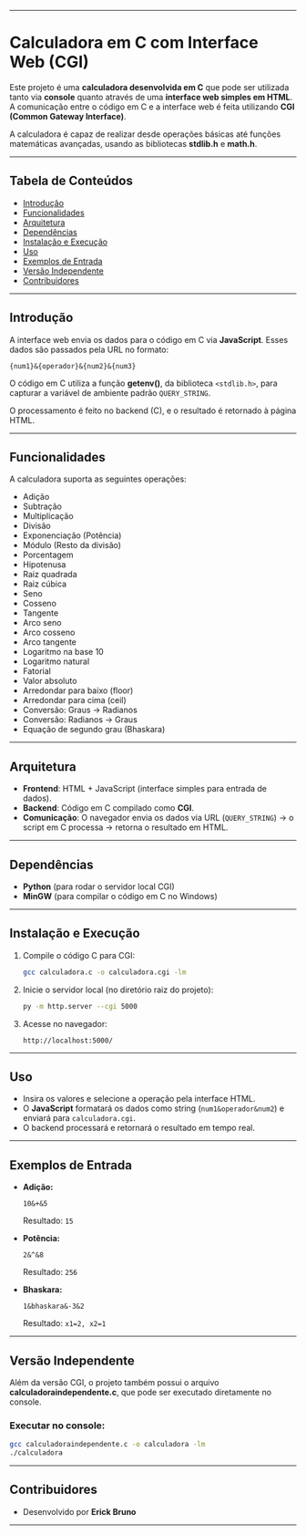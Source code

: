 
---

#  Calculadora em C com Interface Web (CGI)

Este projeto é uma **calculadora desenvolvida em C** que pode ser utilizada tanto via **console** quanto através de uma **interface web simples em HTML**.
A comunicação entre o código em C e a interface web é feita utilizando **CGI (Common Gateway Interface)**.

A calculadora é capaz de realizar desde operações básicas até funções matemáticas avançadas, usando as bibliotecas **stdlib.h** e **math.h**.

---

## Tabela de Conteúdos

* [Introdução](#-introdução)
* [Funcionalidades](#-funcionalidades)
* [Arquitetura](#-arquitetura)
* [Dependências](#-dependências)
* [Instalação e Execução](#-instalação-e-execução)
* [Uso](#-uso)
* [Exemplos de Entrada](#-exemplos-de-entrada)
* [Versão Independente](#-versão-independente)
* [Contribuidores](#-contribuidores)

---

## Introdução

A interface web envia os dados para o código em C via **JavaScript**.
Esses dados são passados pela URL no formato:

```
{num1}&{operador}&{num2}&{num3}
```

O código em C utiliza a função **getenv()**, da biblioteca `<stdlib.h>`, para capturar a variável de ambiente padrão `QUERY_STRING`.

O processamento é feito no backend (C), e o resultado é retornado à página HTML.

---

## Funcionalidades

A calculadora suporta as seguintes operações:

* Adição
* Subtração
* Multiplicação
* Divisão
* Exponenciação (Potência)
* Módulo (Resto da divisão)
* Porcentagem
* Hipotenusa
* Raiz quadrada
* Raiz cúbica
* Seno
* Cosseno
* Tangente
* Arco seno
* Arco cosseno
* Arco tangente
* Logaritmo na base 10
* Logaritmo natural
* Fatorial
* Valor absoluto
* Arredondar para baixo (floor)
* Arredondar para cima (ceil)
* Conversão: Graus → Radianos
* Conversão: Radianos → Graus
* Equação de segundo grau (Bhaskara)

---

## Arquitetura

* **Frontend**: HTML + JavaScript (interface simples para entrada de dados).
* **Backend**: Código em C compilado como **CGI**.
* **Comunicação**: O navegador envia os dados via URL (`QUERY_STRING`) → o script em C processa → retorna o resultado em HTML.

---

## Dependências

* **Python** (para rodar o servidor local CGI)
* **MinGW** (para compilar o código em C no Windows)

---

## Instalação e Execução

1. Compile o código C para CGI:

   ```bash
   gcc calculadora.c -o calculadora.cgi -lm
   ```

2. Inicie o servidor local (no diretório raiz do projeto):

   ```bash
   py -m http.server --cgi 5000
   ```

3. Acesse no navegador:

   ```
   http://localhost:5000/
   ```

---

## Uso

* Insira os valores e selecione a operação pela interface HTML.
* O **JavaScript** formatará os dados como string (`num1&operador&num2`) e enviará para `calculadora.cgi`.
* O backend processará e retornará o resultado em tempo real.

---

## Exemplos de Entrada

* **Adição:**

  ```
  10&+&5
  ```

  Resultado: `15`

* **Potência:**

  ```
  2&^&8
  ```

  Resultado: `256`

* **Bhaskara:**

  ```
  1&bhaskara&-3&2
  ```

  Resultado: `x1=2, x2=1`

---

## Versão Independente

Além da versão CGI, o projeto também possui o arquivo **calculadoraindependente.c**, que pode ser executado diretamente no console.

### Executar no console:

```bash
gcc calculadoraindependente.c -o calculadora -lm
./calculadora
```

---

## Contribuidores

* Desenvolvido por **Erick Bruno**


---

